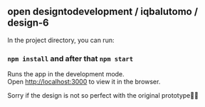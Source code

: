 ## open designtodevelopment / iqbalutomo / design-6

In the project directory, you can run:

### `npm install` and after that `npm start`

Runs the app in the development mode.\
Open [http://localhost:3000](http://localhost:3000) to view it in the browser.

Sorry if the design is not so perfect with the original prototype🙏🏼
